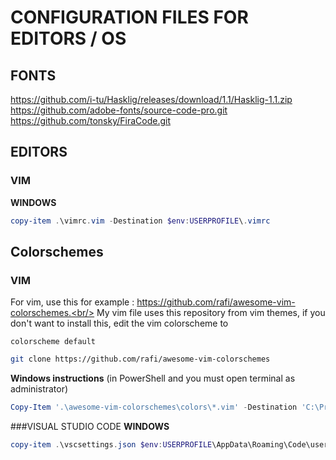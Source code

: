 # CONFIGURATION FILES FOR EDITORS / OS

## FONTS
https://github.com/i-tu/Hasklig/releases/download/1.1/Hasklig-1.1.zip
https://github.com/adobe-fonts/source-code-pro.git
https://github.com/tonsky/FiraCode.git



## EDITORS
### VIM
**WINDOWS**
```powershell
copy-item .\vimrc.vim -Destination $env:USERPROFILE\.vimrc
```


## Colorschemes

### VIM
For vim, use this for example : https://github.com/rafi/awesome-vim-colorschemes.<br/>
My vim file uses this repository from vim themes, if you don't want to install this, edit the vim colorscheme to
```vim
colorscheme default
```

```bash
git clone https://github.com/rafi/awesome-vim-colorschemes
```

**Windows instructions** (in PowerShell and you must open terminal as administrator)


```powershell
Copy-Item '.\awesome-vim-colorschemes\colors\*.vim' -Destination 'C:\Program Files\vim\vim82\colors\'
```
###VISUAL STUDIO CODE
**WINDOWS**
```powershell
copy-item .\vscsettings.json $env:USERPROFILE\AppData\Roaming\Code\user\settings.json
```